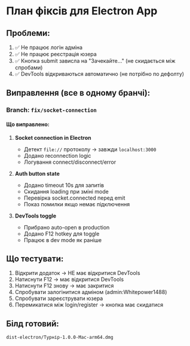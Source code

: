 # План фіксів для Electron App

## Проблеми:
1. ✅ Не працює логін адміна
2. ✅ Не працює реєстрація юзера
3. ✅ Кнопка submit зависла на "Зачекайте..." (не скидається між спробами)
4. ✅ DevTools відкриваються автоматично (не потрібно по дефолту)

## Виправлення (все в одному бранчі):

### Branch: `fix/socket-connection`

#### Що виправлено:

1. **Socket connection in Electron**
   - Детект `file://` протоколу → завжди `localhost:3000`
   - Додано reconnection logic
   - Логування connect/disconnect/error

2. **Auth button state**
   - Додано timeout 10s для запитів
   - Скидання loading при зміні mode
   - Перевірка socket.connected перед emit
   - Показ помилки якщо немає підключення

3. **DevTools toggle**
   - Прибрано auto-open в production
   - Додано F12 hotkey для toggle
   - Працює в dev mode як раніше

## Що тестувати:

1. Відкрити додаток → НЕ має відкритися DevTools
2. Натиснути F12 → має відкритися DevTools
3. Натиснути F12 знову → має закритися
4. Спробувати залогінитися адміном (admin:Whitepower1488)
5. Спробувати зареєструвати юзера
6. Перемикатися між login/register → кнопка має скидатися

## Білд готовий:
`dist-electron/Турнір-1.0.0-Mac-arm64.dmg`

